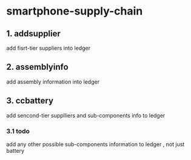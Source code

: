 # smartphone-supply-chain

## 1. addsupplier

add fisrt-tier suppliers into ledger

## 2. assemblyinfo 

add assembly information into ledger

## 3. ccbattery

add sencond-tier supplliers and sub-components info to ledger

### 3.1 todo

add any other possible sub-components information to ledger , not just battery



